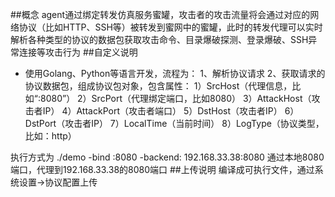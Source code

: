 ##概念
agent通过绑定转发仿真服务蜜罐，攻击者的攻击流量将会通过对应的网络协议（比如HTTP、SSH等）被转发到蜜网中的蜜罐，此时的转发代理可以实时解析各种类型的协议的数据包获取攻击命令、目录爆破探测、登录爆破、SSH异常连接等攻击行为
##自定义说明
* 使用Golang、Python等语言开发，流程为：
1、解析协议请求
2、获取请求的协议数据包，组成协议包对象，包含属性：
	 1）SrcHost（代理信息，比如“:8080”）
	 2）SrcPort（代理绑定端口，比如8080）
	 3）AttackHost（攻击者IP）
	 4）AttackPort（攻击者端口）
	 5）DstHost（攻击者IP）
	 6）DstPort（攻击者IP）
	 7）LocalTime（当前时间）
	 8）LogType（协议类型，比如：http）

执行方式为 ./demo -bind :8080 -backend: 192.168.33.38:8080
通过本地8080端口，代理到192.168.33.38的8080端口
##上传说明
编译成可执行文件，通过系统设置->协议配置上传